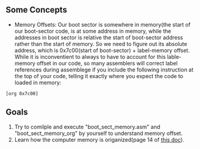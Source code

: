 ## Some Concepts
* Memory Offsets: Our boot sector is somewhere in memory(the start of our boot-sector code, is at some address in memory, while the addresses in boot sector is relative the start of boot-sector address
rather than the start of memory. So we need to figure out its absolute address, which is 0x7c00(start of boot-sector) + label-memory offset. While it is inconventient to always to have to account for
this lable-memory offset in our code, so many assemblers will correct label references during assemblege if you include the following instruction at the top of your code, telling it exactly where
you expect the code to loaded in memory:
```
[org 0x7c00]
```

## Goals
1. Try to comilple and execute "boot_sect_memory.asm" and "boot_sect_memory_org" by yourself to understand memory offset.
2. Learn how the computer memory is origanized(page 14 of [this doc](http://www.cs.bham.ac.uk/~exr/lectures/opsys/10_11/lectures/os-dev.pdf)).

